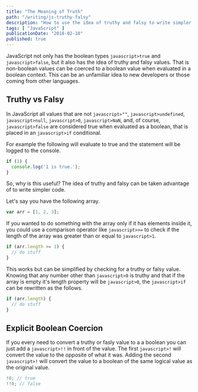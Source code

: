 ```yaml
---
title: "The Meaning of Truth"
path: "/writing/js-truthy-falsy"
description: "How to use the idea of truthy and falsy to write simpler code."
tags: [ "JavaScript" ]
publicationDate: "2018-02-10"
published: true
---
```


JavaScript not only has the boolean types `javascript>true` and `javascript>false`, but it also has the idea of truthy and falsy values.
That is non-boolean values can be coerced to a boolean value when evaluated in a boolean context.
This can be an unfamiliar idea to new developers or those coming from other languages.

## Truthy vs Falsy

In JavaScript all values that are not `javascript>""`, `javascript>undefined`, `javascript>null`, `javascript>0`, `javascript>NaN`, and, of course, `javascript>false` are considered true
when evaluated as a boolean, that is placed in an `javascript>if` conditional.

For example the following will evaluate to true and the statement will be logged to the console.

```javascript
if (1) {
  console.log('1 is true.');
}
```

So, why is this useful? The idea of truthy and falsy can be taken advantage of to write simpler code.

Let's say you have the following array.

```javascript
var arr = [1, 2, 3];
```

If you wanted to do something with the array only if it has elements inside it, you could use a comparison operator like `javascript>>=`
to check if the length of the array was greater than or equal to `javascript>1`.

```javascript
if (arr.length >= 1) {
  // do stuff
}
```

This works but can be simplified by checking for a truthy or falsy value.
Knowing that any number other than `javascript>0` is truthy and that if the array is empty it's length property will be `javascript>0`, the `javascript>if` can be
rewritten as the follows.

```javascript
if (arr.length) {
  // do stuff
}
```

## Explicit Boolean Coercion

If you every need to convert a truthy or fasly value to a a boolean you can just add a `javascript>!!` in front of the value.
The first `javascript>!` will convert the value to the opposite of what it was.
Adding the second `javascript>!` will convert the value to a boolean of the same logical value as the original value.

```javascript
!0; // true
!!0; // false
```
